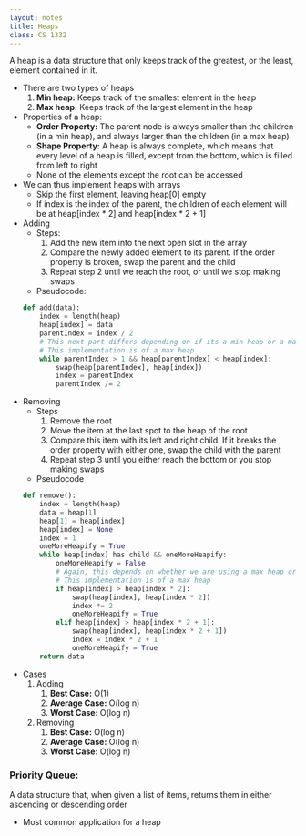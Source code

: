 ```yaml
---
layout: notes
title: Heaps
class: CS 1332
---
```


A heap is a data structure that only keeps track of the greatest, or the least, element contained in it.
* There are two types of heaps
	1. **Min heap:** Keeps track of the smallest element in the heap
	2. **Max heap:** Keeps track of the largest element in the heap
* Properties of a heap:
	* **Order Property:** The parent node is always smaller than the children (in a min heap), and always larger than the children (in a max heap)
	* **Shape Property:** A heap is always complete, which means that every level of a heap is filled, except from the bottom, which is filled from left to right
	* None of the elements except the root can be accessed
* We can thus implement heaps with arrays
	* Skip the first element, leaving heap[0] empty
	* If index is the index of the parent, the children of each element will be at heap[index * 2] and heap[index * 2 + 1]
* Adding
	* Steps:
		1. Add the new item into the next open slot in the array
		2. Compare the newly added element to its parent. If the order property is broken, swap the parent and the child
		3. Repeat step 2 until we reach the root, or until we stop making swaps
	* Pseudocode:
	```python
	def add(data):
		index = length(heap)
		heap[index] = data
		parentIndex = index / 2
		# This next part differs depending on if its a min heap or a max heap
		# This implementation is of a max heap
		while parentIndex > 1 && heap[parentIndex] < heap[index]:
			swap(heap[parentIndex], heap[index])
			index = parentIndex
			parentIndex /= 2
	```
* Removing
	* Steps
		1. Remove the root
		2. Move the item at the last spot to the heap of the root
		3. Compare this item with its left and right child. If it breaks the order property with either one, swap the child with the parent
		4. Repeat step 3 until you either reach the bottom or you stop making swaps
	* Pseudocode
	```python
	def remove():
		index = length(heap)
		data = heap[1]
		heap[1] = heap[index]
		heap[index] = None
		index = 1
		oneMoreHeapify = True
		while heap[index] has child && oneMoreHeapify:
			oneMoreHeapify = False
			# Again, this depends on whether we are using a max heap or a min heap
			# This implementation is of a max heap
			if heap[index] > heap[index * 2]:
				swap(heap[index], heap[index * 2])
				index *= 2
				oneMoreHeapify = True
			elif heap[index] > heap[index * 2 + 1]:
				swap(heap[index], heap[index * 2 + 1])
				index = index * 2 + 1
				oneMoreHeapify = True
		return data
	```
* Cases
	1. Adding
		1. **Best Case:** O(1)
		2. **Average Case:** O(log n)
		3. **Worst Case:** O(log n)
	2. Removing
		1. **Best Case:** O(log n)
		2. **Average Case:** O(log n)
		3. **Worst Case:** O(log n)

### Priority Queue:
A data structure that, when given a list of items, returns them in either ascending or descending order
* Most common application for a heap